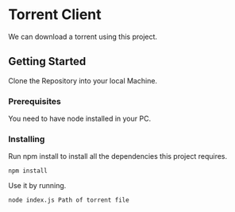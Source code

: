 # Torrent Client

We can download a torrent using this project.

## Getting Started

Clone the Repository into your local Machine.

### Prerequisites

You need to have node installed in your PC.


### Installing

Run npm install to install all the dependencies this project requires.

```
npm install
```

Use it by running.

```
node index.js Path of torrent file
```
